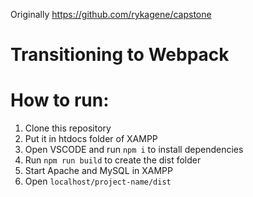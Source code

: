 Originally https://github.com/rykagene/capstone

# Transitioning to Webpack

# How to run:
1. Clone this repository
2. Put it in htdocs folder of XAMPP
3. Open VSCODE and run `npm i` to install dependencies
4. Run `npm run build` to create the dist folder
5. Start Apache and MySQL in XAMPP
6. Open `localhost/project-name/dist`
